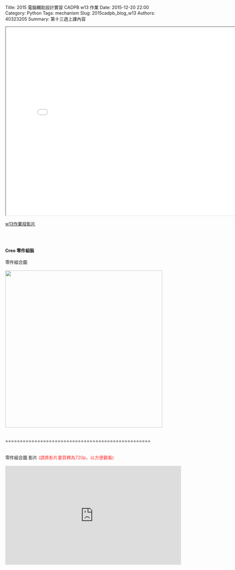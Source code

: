 Title: 2015 電腦輔助設計實習 CADPB w13 作業
Date: 2015-12-20 22:00
Category: Python
Tags: mechanism
Slug: 2015cadpb_blog_w13
Authors: 40323205
Summary: 第十三週上課內容

<iframe src="cadp_w13_lecture.html" width="800" height="600"></iframe>

<p><a href="cadp_w13_lecture.html" target="_blank">w13作業投影片</a></p>
<br/>
<br/>
<br/>
<b>Creo 零件組裝</b>
<br/>
<br/>
零件組合圖
<br/><br/>
<img src="https://copy.com/JaV0VWD9wXPjxKXu" width="500" ></img>
<br/><br/><br/>
==================================================
<br/><br/><br/>
零件組合圖 影片 <font color="#FF3333">(請將影片畫質轉為720p，以方便觀看)</font>
<br/><br/><iframe width="560" height="315" src="https://www.youtube.com/embed/573jYMOXcSA" frameborder="0" allowfullscreen></iframe>